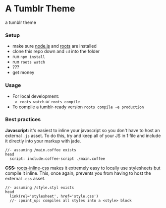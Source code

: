 # A Tumblr Theme

a tumblr theme

### Setup

- make sure [node.js](http://nodejs.org) and [roots](http://roots.cx) are installed
- clone this repo down and `cd` into the folder
- run `npm install`
- run `roots watch`
- ???
- get money

### Usage
- For local development:
  - `roots watch` or `roots compile`
- To compile a tumblr-ready version `roots compile -e production`

### Best practices

**Javascript:** it's easiest to inline your javascript so you don't have to host an external `.js` asset. To do this, try and keep all of your JS in 1 file and include it directly into your markup with jade.

```jade
//- assuming /main.coffee exists
head
  script: include:coffee-script ./main.coffee
```

**CSS:** [roots-inline-css](#) makes it extremely easy to locally use stylesheets but compile it inline. This, once again, prevents you from having to host the external `.css` asset.

```jade
//- assuming /style.styl exists
head
  link(rel='stylesheet', href='style.css')
  //- :point_up: compiles all styles into a <style> block
```
